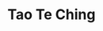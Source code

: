 ---
layout: home

title: Tao Te Ching
titleTemplate: A Book about the Way and the Power of the Way.

hero:
  text: Tao Te Ching
  tagline: A Book about the Way and the Power of the Way.

features:
  - title: Author
    details: Written by Lao Tzu
  - title: "An English Version"
    details: "Translated By Ursula K. Le Guin (ISBN: 978-1-59030-744-1)"
---